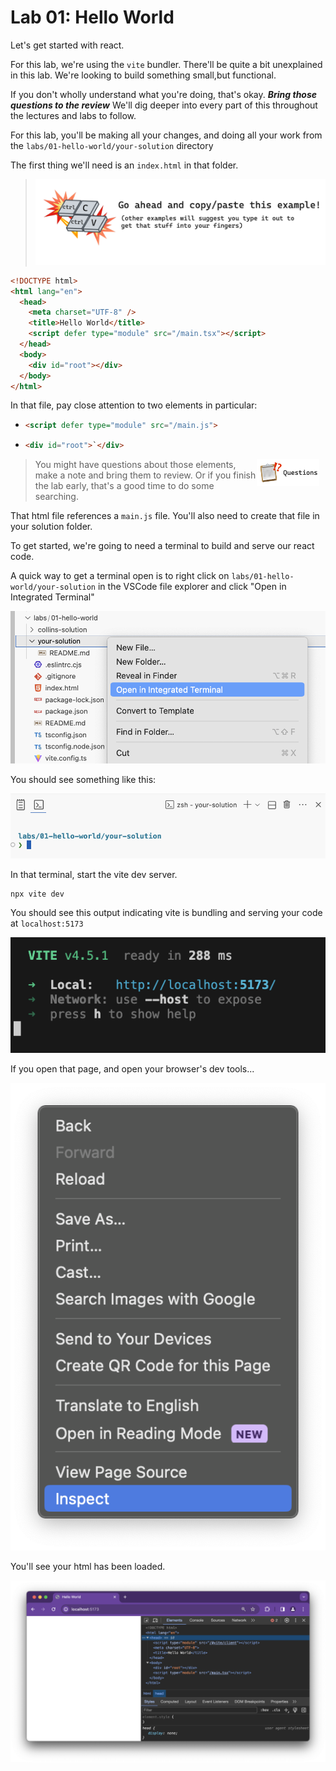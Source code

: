 # Lab 01: Hello World

Let's get started with react.

For this lab, we're using the `vite` bundler. There'll be quite a bit unexplained in this lab. We're looking to build something small,but functional.

If you don't wholly understand what you're doing, that's okay. **_Bring those questions to the review_** We'll dig deeper into every part of this throughout the lectures and labs to follow.

For this lab, you'll be making all your changes, and doing all your work from the `labs/01-hello-world/your-solution` directory

The first thing we'll need is an `index.html` in that folder.

> ![Copy/Paste](../../.images/copy-first.png)

```html
<!DOCTYPE html>
<html lang="en">
  <head>
    <meta charset="UTF-8" />
    <title>Hello World</title>
    <script defer type="module" src="/main.tsx"></script>
  </head>
  <body>
    <div id="root"></div>
  </body>
</html>
```

In that file, pay close attention to two elements in particular:

- ```html
  <script defer type="module" src="/main.js">
  ```
- ```html
  <div id="root">`</div>
  ```

> <img src="../../.images/questions.png" width="100" style="float: right; padding-right: 10px;"> You might have questions about those elements, make a note and bring them to review. Or if you finish the lab early, that's a good time to do some searching.

That html file references a `main.js` file. You'll also need to create that file in your solution folder.

To get started, we're going to need a terminal to build and serve our react code.

A quick way to get a terminal open is to right click on `labs/01-hello-world/your-solution` in the VSCode file explorer and click "Open in Integrated Terminal"

![Screenshot of context menu](../../.images/open-terminal.png)

You should see something like this:

![Screenshot of terminal](../../.images/opened-terminal.png)

In that terminal, start the vite dev server.

```terminal
npx vite dev
```

You should see this output indicating vite is bundling and serving your code at `localhost:5173`

![Vite Started](../.././.images/vite-started.png)

If you open that page, and open your browser's dev tools...

![Dev Tools Menu](../../.images/inspect-menu.png)

You'll see your html has been loaded.

![Dev Tools](../../.images/dev-tools.png)
